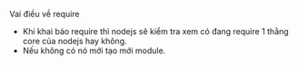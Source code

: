 Vai điều về require
- Khi khai báo require thì nodejs sẽ kiểm tra xem có đang require 1 thằng core của nodejs hay không.
- Nếu không có nó mới tạo mới module.